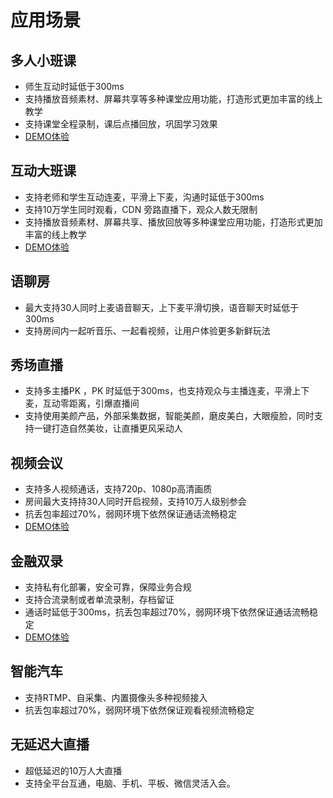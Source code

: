 # 应用场景

## 多人小班课
- 师生互动时延低于300ms
- 支持播放音频素材、屏幕共享等多种课堂应用功能，打造形式更加丰富的线上教学
- 支持课堂全程录制，课后点播回放，巩固学习效果
- [DEMO体验](https://demo.urtc.com.cn/)

## 互动大班课
- 支持老师和学生互动连麦，平滑上下麦，沟通时延低于300ms
- 支持10万学生同时观看，CDN 旁路直播下，观众人数无限制
- 支持播放音频素材、屏幕共享、播放回放等多种课堂应用功能，打造形式更加丰富的线上教学
- [DEMO体验](https://weilai.urtc.com.cn/)

## 语聊房
- 最大支持30人同时上麦语音聊天，上下麦平滑切换，语音聊天时延低于300ms
- 支持房间内一起听音乐、一起看视频，让用户体验更多新鲜玩法

## 秀场直播
- 支持多主播PK ，PK 时延低于300ms，也支持观众与主播连麦，平滑上下麦，互动零距离，引爆直播间
- 支持使用美颜产品，外部采集数据，智能美颜，磨皮美白，大眼瘦脸，同时支持一键打造自然美妆，让直播更风采动人

## 视频会议
- 支持多人视频通话，支持720p、1080p高清画质
- 房间最大支持持30人同时开启视频，支持10万人级别参会
- 抗丢包率超过70%，弱网环境下依然保证通话流畅稳定
- [DEMO体验](https://web.urtc.com.cn/)

## 金融双录
- 支持私有化部署，安全可靠，保障业务合规
- 支持合流录制或者单流录制，存档留证
- 通话时延低于300ms，抗丢包率超过70%，弱网环境下依然保证通话流畅稳定
- [DEMO体验](https://fintech.urtc.com.cn/)

## 智能汽车
- 支持RTMP、自采集、内置摄像头多种视频接入
- 抗丢包率超过70%，弱网环境下依然保证观看视频流畅稳定

## 无延迟大直播
- 超低延迟的10万人大直播
- 支持全平台互通，电脑、手机、平板、微信灵活入会。
